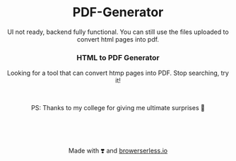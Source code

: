 <h1 align="center"> PDF-Generator </h1>

<p align="center"> UI not ready, backend fully functional. You can still use the files uploaded to convert html pages into pdf.</p>

<h3 align="center">HTML to PDF Generator</h3>
<p align="center"> Looking for a tool that can convert htmp pages into PDF. Stop searching, try it!</p>
<br>
<p align="center">PS: Thanks to my college for giving me ultimate surprises 🙂 </p>
<br><br><br>

<p align="center"> Made with ❣️ and <a href="https://www.browserless.io/">browerserless.io<a> </p>
